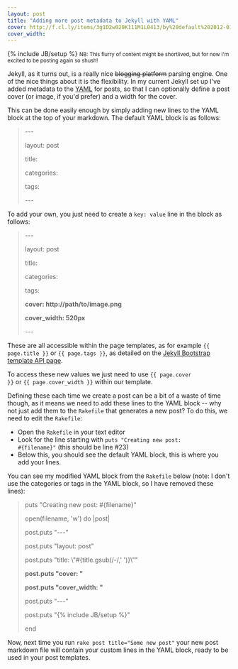 ```yaml
---
layout: post
title: "Adding more post metadata to Jekyll with YAML"
cover: http://f.cl.ly/items/3g1D2w020K111M1L0413/by%20default%202012-01-30%20at%2011.38.28.png
cover_width: 
---
```

{% include JB/setup %}
<small>NB: This flurry of content might be shortlived, but for now I'm excited to be posting again so shush!</small>

Jekyll, as it turns out, is a really nice <s>blogging platform</s> parsing engine. One of the nice things about it is the flexibility. In my current Jekyll set up I've added metadata to the [YAML](http://www.yaml.org/) for posts, so that I can optionally define a post cover (or image, if you'd prefer) and a width for the cover.

This can be done easily enough by simply adding new lines to the YAML block at the top of your markdown. The default YAML block is as follows:

<blockquote class="code">
<p>---</p>
<p>layout: post</p>
<p>title: </p>
<p>categories: </p>
<p>tags: </p>
<p>---</p>
</blockquote>

To add your own, you just need to create a <code>key: value</code> line in the block as follows:

<blockquote class="code">
<p>---</p>
<p>layout: post</p>
<p>title: </p>
<p>categories: </p>
<p>tags: </p>
<p><strong>cover: http://path/to/image.png</strong></p>
<p><strong>cover_width: 520px</strong></p>
<p>---</p>
</blockquote>

These are all accessible within the page templates, as for example <code>&#123;&#123; page.title }}</code> or <code>&#123;&#123; page.tags }}</code>, as detailed on the [Jekyll Bootstrap template API page](http://jekyllbootstrap.com/api/template-data-api.html).

To access these new values we just need to use <code>&#123;&#123; page.cover }}</code> or <code>&#123;&#123; page.cover_width }}</code> within our template.

Defining these each time we create a post can be a bit of a waste of time though, as it means we need to add these lines to the YAML block -- why not just add them to the <code>Rakefile</code> that generates a new post? To do this, we need to edit the <code>Rakefile</code>:
- Open the <code>Rakefile</code> in your text editor
- Look for the line starting with <code>puts "Creating new post: #{filename}"</code> (this should be line \#23)
- Below this, you should see the default YAML block, this is where you add your lines.

You can see my modified YAML block from  the <code>Rakefile</code> below (note: I don't use the categories or tags in the YAML block, so I have removed these lines):

<blockquote class="code">
<p>  puts "Creating new post: #&#123;filename}"</p>
<p>  open(filename, 'w') do |post|</p>
<p>    post.puts "---"</p>
<p>    post.puts "layout: post"</p>
<p>    post.puts "title: \"#{title.gsub(/-/,' ')}\""</p>
<p><strong>    post.puts "cover: "</strong></p>
<p><strong>    post.puts "cover_width: "</strong></p>
<p>    post.puts "---"</p>
<p>    post.puts "&#123;% include JB/setup %}"</p>
<p>  end</p>
</blockquote>

Now, next time you run <code>rake post title="Some new post"</code> your new post markdown file will contain your custom lines in the YAML block, ready to be used in your post templates.